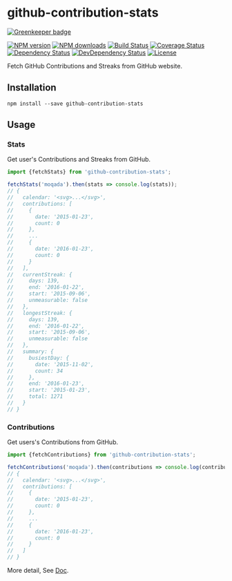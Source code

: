 # github-contribution-stats

[![Greenkeeper badge](https://badges.greenkeeper.io/moqada/github-contribution-stats.svg)](https://greenkeeper.io/)

[![NPM version][npm-image]][npm-url]
[![NPM downloads][npm-download-image]][npm-download-url]
[![Build Status][travis-image]][travis-url]
[![Coverage Status][codecov-image]][codecov-url]
[![Dependency Status][daviddm-image]][daviddm-url]
[![DevDependency Status][daviddm-dev-image]][daviddm-dev-url]
[![License][license-image]][license-url]

Fetch GitHub Contributions and Streaks from GitHub website.


## Installation

```
npm install --save github-contribution-stats
```


## Usage

### Stats

Get user's Contributions and Streaks from GitHub.

```javascript
import {fetchStats} from 'github-contribution-stats';

fetchStats('moqada').then(stats => console.log(stats));
// {
//   calendar: '<svg>...</svg>',
//   contributions: [
//     {
//       date: '2015-01-23',
//       count: 0
//     },
//     ...
//     {
//       date: '2016-01-23',
//       count: 0
//     }
//   ],
//   currentStreak: {
//     days: 139,
//     end: '2016-01-22',
//     start: '2015-09-06',
//     unmeasurable: false
//   },
//   longestStreak: {
//     days: 139,
//     end: '2016-01-22',
//     start: '2015-09-06',
//     unmeasurable: false
//   },
//   summary: {
//     busiestDay: {
//       date: '2015-11-02',
//       count: 34
//     },
//     end: '2016-01-23',
//     start: '2015-01-23',
//     total: 1271
//   }
// }
```


### Contributions

Get users's Contributions from GitHub.

```javascript
import {fetchContributions} from 'github-contribution-stats';

fetchContributions('moqada').then(contributions => console.log(contributions));
// {
//   calendar: '<svg>...</svg>',
//   contributions: [
//     {
//       date: '2015-01-23',
//       count: 0
//     },
//     ...
//     {
//       date: '2016-01-23',
//       count: 0
//     }
//   ]
// }
```

More detail, See [Doc](https://moqada.github.io/github-contribution-stats/).

[npm-url]: https://www.npmjs.com/package/github-contribution-stats
[npm-image]: https://img.shields.io/npm/v/github-contribution-stats.svg?style=flat-square
[npm-download-url]: https://www.npmjs.com/package/github-contribution-stats
[npm-download-image]: https://img.shields.io/npm/dt/github-contribution-stats.svg?style=flat-square
[travis-url]: https://travis-ci.org/moqada/github-contribution-stats
[travis-image]: https://img.shields.io/travis/moqada/github-contribution-stats.svg?style=flat-square
[daviddm-url]: https://david-dm.org/moqada/github-contribution-stats
[daviddm-image]: https://img.shields.io/david/moqada/github-contribution-stats.svg?style=flat-square
[daviddm-dev-url]: https://david-dm.org/moqada/github-contribution-stats#info=devDependencies
[daviddm-dev-image]: https://img.shields.io/david/dev/moqada/github-contribution-stats.svg?style=flat-square
[codecov-url]: https://codecov.io/github/moqada/github-contribution-stats
[codecov-image]: https://img.shields.io/codecov/c/github/moqada/github-contribution-stats.svg?style=flat-square
[license-url]: http://opensource.org/licenses/MIT
[license-image]: https://img.shields.io/npm/l/github-contribution-stats.svg?style=flat-square
